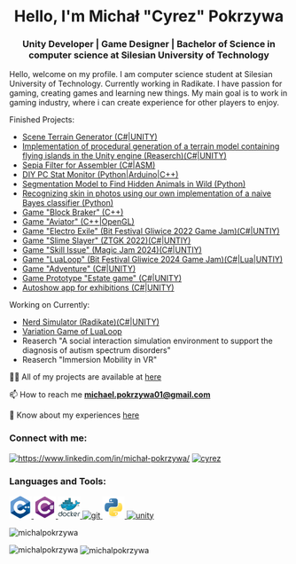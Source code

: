 <h1 align="center">Hello, I'm Michał "Cyrez" Pokrzywa</h1>
<h3 align="center">Unity Developer | Game Designer | Bachelor of Science in computer science at Silesian University of Technology</h3>
Hello, welcome on my profile. I am computer science student at Silesian University of Technology. Currently working in Radikate.
I have passion for gaming, creating games and learning new things.
My main goal is to work in gaming industry, where i can create experience for other players to enjoy.

Finished Projects:
- [Scene Terrain Generator (C#|UNITY)](https://github.com/MichalPokrzywa/TerrainGenerationPP)
- [Implementation of procedural generation of a terrain model containing flying islands in the Unity engine (Reaserch)(C#|UNITY)](https://github.com/MichalPokrzywa/VoxelGenerator)
- [Sepia Filter for Assembler (C#|ASM)](https://github.com/MichalPokrzywa/SepiaFilter)
- [DIY PC Stat Monitor (Python|Arduino|C++)](https://github.com/MichalPokrzywa/PcMonitor)
- [Segmentation Model to Find Hidden Animals in Wild (Python)](https://github.com/MichalPokrzywa/PythonSemgmentationModel)
- [Recognizing skin in photos using our own implementation of a naive Bayes classifier (Python)](https://github.com/MichalPokrzywa/WkiroProject)
- [Game "Block Braker" (C++)](https://github.com/MichalPokrzywa/Block_Braker)
- [Game "Aviator" (C++|OpenGL)](https://github.com/MichalPokrzywa/PWaG)
- [Game "Electro Exile" (Bit Festival Gliwice 2022 Game Jam)(C#|UNTIY)](https://github.com/szejkerek/ElectroExile)
- [Game "Slime Slayer" (ZTGK 2022)(C#|UNTIY)](https://skngwigk.itch.io/slime-slayer)
- [Game "Skill Issue" (Magic Jam 2024)(C#|UNTIY)](https://github.com/Jakub-Domogala/Time-Runner-Alpha)
- [Game "LuaLoop" (Bit Festival Gliwice 2024 Game Jam)(C#|Lua|UNTIY)](https://youtu.be/yAXDF75BFck)
- [Game "Adventure" (C#|UNITY)](https://youtu.be/YKJX14YCSx8)
- [Game Prototype "Estate game" (C#|UNITY)](https://github.com/MichalPokrzywa/PGU2023)
- [Autoshow app for exhibitions (C#|UNITY)](https://github.com/MichalPokrzywa/CarPresentationApp)


Working on Currently:
- [Nerd Simulator (Radikate)(C#|UNITY)](https://store.steampowered.com/app/3128220/WTF_Wacky_Things_Fiesta/)
- [Variation Game of LuaLoop](https://github.com/MichalPokrzywa/BitGameJame24)
- Reaserch "A social interaction simulation environment to support the diagnosis of autism spectrum disorders"
- Reaserch "Immersion Mobility in VR"

  
👨‍💻 All of my projects are available at [here](https://acesse.one/cvEnglish)

📫 How to reach me **michael.pokrzywa01@gmail.com**

📄 Know about my experiences [here](https://drive.google.com/file/d/1rF7qvs9uINNxYne-ilv1RlrwQBGd8L7V/view?usp=sharing)

<h3 align="left">Connect with me:</h3>
<p align="left">
<a href="https://www.linkedin.com/in/michał-pokrzywa/" target="blank"><img align="center" src="https://raw.githubusercontent.com/rahuldkjain/github-profile-readme-generator/master/src/images/icons/Social/linked-in-alt.svg" alt="https://www.linkedin.com/in/michał-pokrzywa/" height="30" width="40" /></a>
<a href="https://discord.gg/qaPy7c6qNp" target="blank"><img align="center" src="https://raw.githubusercontent.com/rahuldkjain/github-profile-readme-generator/master/src/images/icons/Social/discord.svg" alt="cyrez" height="30" width="40" /></a>
</p>

<h3 align="left">Languages and Tools:</h3>
<p align="left"> <a href="https://www.w3schools.com/cpp/" target="_blank" rel="noreferrer"> <img src="https://raw.githubusercontent.com/devicons/devicon/master/icons/cplusplus/cplusplus-original.svg" alt="cplusplus" width="40" height="40"/> </a> <a href="https://www.w3schools.com/cs/" target="_blank" rel="noreferrer"> <img src="https://raw.githubusercontent.com/devicons/devicon/master/icons/csharp/csharp-original.svg" alt="csharp" width="40" height="40"/> </a> <a href="https://www.docker.com/" target="_blank" rel="noreferrer"> <img src="https://raw.githubusercontent.com/devicons/devicon/master/icons/docker/docker-original-wordmark.svg" alt="docker" width="40" height="40"/> </a> <a href="https://git-scm.com/" target="_blank" rel="noreferrer"> <img src="https://www.vectorlogo.zone/logos/git-scm/git-scm-icon.svg" alt="git" width="40" height="40"/> </a> <a href="https://www.python.org" target="_blank" rel="noreferrer"> <img src="https://raw.githubusercontent.com/devicons/devicon/master/icons/python/python-original.svg" alt="python" width="40" height="40"/> </a> <a href="https://unity.com/" target="_blank" rel="noreferrer"> <img src="https://www.vectorlogo.zone/logos/unity3d/unity3d-icon.svg" alt="unity" width="40" height="40"/> </a> </p>
<p align="left"> <img src="https://komarev.com/ghpvc/?username=michalpokrzywa&label=Profile%20views&color=ff29ed&style=flat-square" alt="michalpokrzywa" /> </p>
<p><img align="left" src="https://github-readme-stats.vercel.app/api/top-langs?username=michalpokrzywa&show_icons=true&theme=dark&locale=en&layout=compact" alt="michalpokrzywa" /></p>

<p>&nbsp;<img align="center" src="https://github-readme-stats.vercel.app/api?username=michalpokrzywa&show_icons=true&theme=dark&text_color=1aacf4&locale=en" alt="michalpokrzywa" /></p>
